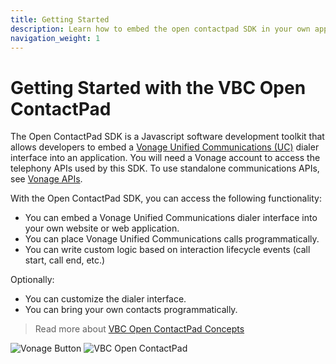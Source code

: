 ```yaml
---
title: Getting Started
description: Learn how to embed the open contactpad SDK in your own applications.
navigation_weight: 1
---
```


#  Getting Started with the VBC Open ContactPad

The Open ContactPad SDK is a Javascript software development toolkit that allows developers to embed a [Vonage Unified Communications (UC)](https://www.vonage.com/unified-communications/) dialer interface into an application.  You will need a Vonage account to access the telephony APIs used by this SDK.  To use standalone communications APIs, see [Vonage APIs](/).

With the Open ContactPad SDK, you can access the following functionality:

* You can embed a Vonage Unified Communications dialer interface into your own website or web application.
* You can place Vonage Unified Communications calls programmatically.
* You can write custom logic based on interaction lifecycle events (call start, call end, etc.)

Optionally:

* You can customize the dialer interface.
* You can bring your own contacts programmatically.

> Read more about [VBC Open ContactPad Concepts](concepts)

![](/images/open-contactpad/vonage-button.png "Vonage Button") ![](/images/open-contactpad/open-contactpad-vbc.png "VBC Open ContactPad")
